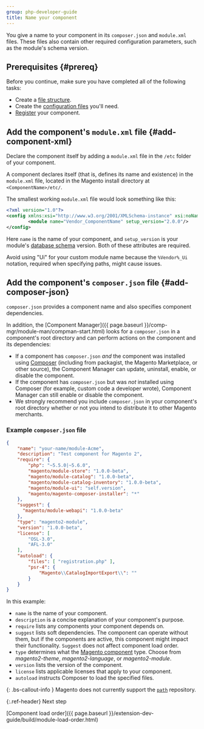 ```yaml
---
group: php-developer-guide
title: Name your component
---
```


You give a name to your component in its `composer.json` and `module.xml` files. These files also contain other required configuration parameters, such as the module's schema version.

## Prerequisites {#prereq}

Before you continue, make sure you have completed all of the following tasks:

*  Create a [file structure]({{page.baseurl}}/extension-dev-guide/build/module-file-structure.html).
*  Create the [configuration files]({{page.baseurl}}/extension-dev-guide/build/required-configuration-files.html) you'll need.
*  [Register]({{page.baseurl}}/extension-dev-guide/build/component-registration.html) your component.

## Add the component's `module.xml` file {#add-component-xml}

Declare the component itself by adding a `module.xml` file in the `/etc` folder of your component.

A component declares itself (that is, defines its name and existence) in the `module.xml` file, located in the Magento install directory at `<ComponentName>/etc/`.

The smallest working `module.xml` file would look something like this:

```xml
<?xml version="1.0"?>
<config xmlns:xsi="http://www.w3.org/2001/XMLSchema-instance" xsi:noNamespaceSchemaLocation="urn:magento:framework:Module/etc/module.xsd">
        <module name="Vendor_ComponentName" setup_version="2.0.0"/>
</config>
```

Here `name`  is the name of your component, and `setup_version` is your module's [database schema](https://glossary.magento.com/database-schema) version. Both of these attributes are required.

Avoid using "Ui" for your custom module name because the <code>%Vendor%_Ui</code> notation, required when specifying paths, might cause issues.

## Add the component's `composer.json` file {#add-composer-json}
`composer.json` provides a component name and also specifies component dependencies.

In addition, the [Component Manager]({{ page.baseurl }}/comp-mgr/module-man/compman-start.html) looks for a `composer.json` in a component's root directory and can perform actions on the component and its dependencies:

*  If a component has `composer.json` *and* the component was installed using [Composer](https://glossary.magento.com/composer) (including from packagist, the Magento Marketplace, or other source), the Component Manager can update, uninstall, enable, or disable the component.
*  If the component has `composer.json` but was *not* installed using Composer (for example, custom code a developer wrote), Component Manager can still enable or disable the component.
*  We strongly recommend you include `composer.json` in your component's root directory whether or not you intend to distribute it to other Magento merchants.

### Example `composer.json` file

```json
{
    "name": "your-name/module-Acme",
    "description": "Test component for Magento 2",
    "require": {
        "php": "~5.5.0|~5.6.0",
        "magento/module-store": "1.0.0-beta",
        "magento/module-catalog": "1.0.0-beta",
        "magento/module-catalog-inventory": "1.0.0-beta",
        "magento/module-ui": "self.version",
        "magento/magento-composer-installer": "*"
    },
    "suggest": {
      "magento/module-webapi": "1.0.0-beta"
    },
    "type": "magento2-module",
    "version": "1.0.0-beta",
    "license": [
        "OSL-3.0",
        "AFL-3.0"
    ],
    "autoload": {
        "files": [ "registration.php" ],
        "psr-4": {
            "Magento\\CatalogImportExport\\": ""
        }
    }
}
```

In this example:

*  `name` is the name of your component.
*  `description` is a concise explanation of your component's purpose.
*  `require` lists any components your component depends on.
*  `suggest` lists soft dependencies. The component can operate without them, but if the components are active, this component might impact their functionality. `Suggest` does not affect component load order.
*  `type` determines what the [Magento component](https://glossary.magento.com/magento-component) type. Choose from *magento2-theme*, *magento2-language*, or *magento2-module*.
*  `version` lists the version of the component.
*  `license` lists applicable licenses that apply to your component.
*  `autoload` instructs Composer to load the specified files.

{: .bs-callout-info }
Magento does not currently support the [`path`](https://getcomposer.org/doc/05-repositories.md#path) repository.

{:.ref-header}
Next step

[Component load order]({{ page.baseurl }}/extension-dev-guide/build/module-load-order.html)
